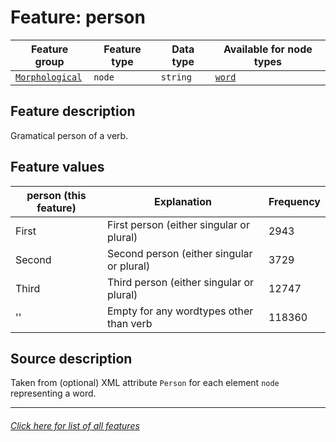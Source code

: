 # Feature: person

Feature group | Feature type | Data type | Available for node types
---  | --- | --- | ---
[`Morphological`](home.md#morphological-features) | `node` | `string`  | [`word`](wordnodefeatures.md#readme)

## Feature description

Gramatical person of a verb.

## Feature values

person (this feature) | Explanation | Frequency
--- | --- | ---
First | First person (either singular or plural) | 2943
Second | Second person (either singular or plural) | 3729
Third | Third person (either singular or plural) | 12747
'' | Empty for any wordtypes other than verb | 118360

## Source description

Taken from (optional) XML attribute `Person` for each element `node` representing a word.

---
###### [Click here for list of all features](home.md#readme)
